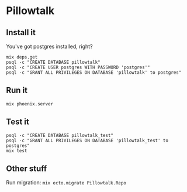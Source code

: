 # Pillowtalk

## Install it

You've got postgres installed, right?

```
mix deps.get
psql -c "CREATE DATABASE pillowtalk"
psql -c "CREATE USER postgres WITH PASSWORD 'postgres'"
psql -c "GRANT ALL PRIVILEGES ON DATABASE 'pillowtalk' to postgres"
```

## Run it

```
mix phoenix.server
```

## Test it

```
psql -c "CREATE DATABASE pillowtalk_test"
psql -c "GRANT ALL PRIVILEGES ON DATABASE 'pillowtalk_test' to postgres"
mix test
```

## Other stuff

Run migration: `mix ecto.migrate Pillowtalk.Repo`
